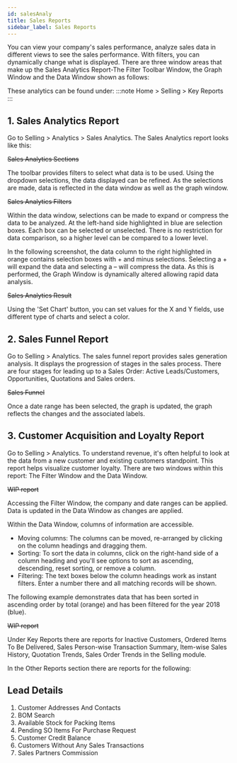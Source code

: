 ```yaml
---
id: salesAnaly
title: Sales Reports
sidebar_label: Sales Reports
---
```


You can view your company's sales performance, analyze sales data in different views to see the sales performance. With filters, you can dynamically change what is displayed. There are three window areas that make up the Sales Analytics Report-The Filter Toolbar Window, the Graph Window and the Data Window shown as follows:

These analytics can be found under:
:::note
Home > Selling > Key Reports
:::

## 1. Sales Analytics Report

Go to Selling > Analytics > Sales Analytics. The Sales Analytics report looks like this:

~~Sales Analytics Sections~~

The toolbar provides filters to select what data is to be used. Using the dropdown selections, the data displayed can be refined. As the selections are made, data is reflected in the data window as well as the graph window.

~~Sales Analytics Filters~~

Within the data window, selections can be made to expand or compress the data to be analyzed. At the left-hand side highlighted in blue are selection boxes. Each box can be selected or unselected. There is no restriction for data comparison, so a higher level can be compared to a lower level.

In the following screenshot, the data column to the right highlighted in orange contains selection boxes with + and minus selections. Selecting a + will expand the data and selecting a – will compress the data. As this is performed, the Graph Window is dynamically altered allowing rapid data analysis.

~~Sales Analytics Result~~

Using the 'Set Chart' button, you can set values for the X and Y fields, use different type of charts and select a color.

## 2. Sales Funnel Report

Go to Selling > Analytics. The sales funnel report provides sales generation analysis. It displays the progression of stages in the sales process. There are four stages for leading up to a Sales Order: Active Leads/Customers, Opportunities, Quotations and Sales orders.

~~Sales Funnel~~

Once a date range has been selected, the graph is updated, the graph reflects the changes and the associated labels.

## 3. Customer Acquisition and Loyalty Report

Go to Selling > Analytics. To understand revenue, it's often helpful to look at the data from a new customer and existing customers standpoint. This report helps visualize customer loyalty. There are two windows within this report: The Filter Window and the Data Window.

~~WIP report~~

Accessing the Filter Window, the company and date ranges can be applied. Data is updated in the Data Window as changes are applied.

Within the Data Window, columns of information are accessible.

- Moving columns: The columns can be moved, re-arranged by clicking on the column headings and dragging them.
- Sorting: To sort the data in columns, click on the right-hand side of a column heading and you'll see options to sort as ascending, descending, reset sorting, or remove a column.
- Filtering: The text boxes below the column headings work as instant filters. Enter a number there and all matching records will be shown.

The following example demonstrates data that has been sorted in ascending order by total (orange) and has been filtered for the year 2018 (blue).

~~WIP report~~

Under Key Reports there are reports for Inactive Customers, Ordered Items To Be Delivered, Sales Person-wise Transaction Summary, Item-wise Sales History, Quotation Trends, Sales Order Trends in the Selling module.

In the Other Reports section there are reports for the following:

## Lead Details

1. Customer Addresses And Contacts
1. BOM Search
1. Available Stock for Packing Items
1. Pending SO Items For Purchase Request
1. Customer Credit Balance
1. Customers Without Any Sales Transactions
1. Sales Partners Commission
